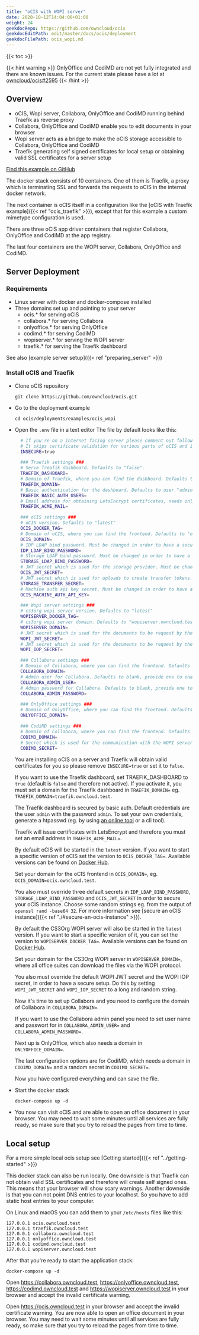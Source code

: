 ```yaml
---
title: "oCIS with WOPI server"
date: 2020-10-12T14:04:00+01:00
weight: 24
geekdocRepo: https://github.com/owncloud/ocis
geekdocEditPath: edit/master/docs/ocis/deployment
geekdocFilePath: ocis_wopi.md
---
```


{{< toc >}}

{{< hint warning >}}
OnlyOffice and CodiMD are not yet fully integrated and there are known issues. For the current state please have a lot at [owncloud/ocis#2595](https://github.com/owncloud/ocis/issues/2595)
{{< /hint >}}

## Overview

* oCIS, Wopi server, Collabora, OnlyOffice and CodiMD running behind Traefik as reverse proxy
* Collabora, OnlyOffice and CodiMD enable you to edit documents in your browser
* Wopi server acts as a bridge to make the oCIS storage accessible to Collabora, OnlyOffice and CodiMD
* Traefik generating self signed certificates for local setup or obtaining valid SSL certificates for a server setup

[Find this example on GitHub](https://github.com/owncloud/ocis/tree/master/deployments/examples/ocis_wopi)

The docker stack consists of 10 containers. One of them is Traefik, a proxy which is terminating SSL and forwards the requests to oCIS in the internal docker network.

The next container is oCIS itself in a configuration like the [oCIS with Traefik example]({{< ref "ocis_traefik" >}}), except that for this example a custom mimetype configuration is used.

There are three oCIS app driver containers that register Collabora, OnlyOffice and CodiMD at the app registry.

The last four containers are the WOPI server, Collabora, OnlyOffice and CodiMD.

## Server Deployment

### Requirements

* Linux server with docker and docker-compose installed
* Three domains set up and pointing to your server
  - ocis.* for serving oCIS
  - collabora.* for serving Collabora
  - onlyoffice.* for serving OnlyOffice
  - codimd.* for serving CodiMD
  - wopiserver.* for serving the WOPI server
  - traefik.* for serving the Traefik dashboard

See also [example server setup]({{< ref "preparing_server" >}})


### Install oCIS and Traefik

* Clone oCIS repository

  `git clone https://github.com/owncloud/ocis.git`

* Go to the deployment example

  `cd ocis/deployments/examples/ocis_wopi`

* Open the `.env` file in a text editor
  The file by default looks like this:
  ```bash
    # If you're on a internet facing server please comment out following line.
    # It skips certificate validation for various parts of oCIS and is needed if you use self signed certificates.
    INSECURE=true

    ### Traefik settings ###
    # Serve Treafik dashboard. Defaults to "false".
    TRAEFIK_DASHBOARD=
    # Domain of Traefik, where you can find the dashboard. Defaults to "traefik.owncloud.test"
    TRAEFIK_DOMAIN=
    # Basic authentication for the dashboard. Defaults to user "admin" and password "admin"
    TRAEFIK_BASIC_AUTH_USERS=
    # Email address for obtaining LetsEncrypt certificates, needs only be changed if this is a public facing server
    TRAEFIK_ACME_MAIL=

    ### oCIS settings ###
    # oCIS version. Defaults to "latest"
    OCIS_DOCKER_TAG=
    # Domain of oCIS, where you can find the frontend. Defaults to "ocis.owncloud.test"
    OCIS_DOMAIN=
    # IDP LDAP bind password. Must be changed in order to have a secure oCIS. Defaults to "idp".
    IDP_LDAP_BIND_PASSWORD=
    # Storage LDAP bind password. Must be changed in order to have a secure oCIS. Defaults to "reva".
    STORAGE_LDAP_BIND_PASSWORD=
    # JWT secret which is used for the storage provider. Must be changed in order to have a secure oCIS. Defaults to "Pive-Fumkiu4"
    OCIS_JWT_SECRET=
    # JWT secret which is used for uploads to create transfer tokens. Must be changed in order to have a secure oCIS. Defaults to "replace-me-with-a-transfer-secret"
    STORAGE_TRANSFER_SECRET=
    # Machine auth api key secret. Must be changed in order to have a secure oCIS. Defaults to "change-me-please"
    OCIS_MACHINE_AUTH_API_KEY=

    ### Wopi server settings ###
    # cs3org wopi server version. Defaults to "latest"
    WOPISERVER_DOCKER_TAG=
    # cs3org wopi server domain. Defaults to "wopiserver.owncloud.test"
    WOPISERVER_DOMAIN=
    # JWT secret which is used for the documents to be request by the Wopi client from the cs3org Wopi server. Must be change in order to have a secure Wopi server. Defaults to "LoremIpsum567"
    WOPI_JWT_SECRET=
    # JWT secret which is used for the documents to be request by the Wopi client from the cs3org Wopi server. Must be change in order to have a secure Wopi server. Defaults to "LoremIpsum123"
    WOPI_IOP_SECRET=

    ### Collabora settings ###
    # Domain of Collabora, where you can find the frontend. Defaults to "collabora.owncloud.test"
    COLLABORA_DOMAIN=
    # Admin user for Collabora. Defaults to blank, provide one to enable access
    COLLABORA_ADMIN_USER=
    # Admin password for Collabora. Defaults to blank, provide one to enable access
    COLLABORA_ADMIN_PASSWORD=

    ### OnlyOffice settings ###
    # Domain of OnlyOffice, where you can find the frontend. Defaults to "onlyoffice.owncloud.test"
    ONLYOFFICE_DOMAIN=

    ### CodiMD settings ###
    # Domain of Collabora, where you can find the frontend. Defaults to "codimd.owncloud.test"
    CODIMD_DOMAIN=
    # Secret which is used for the communication with the WOPI server. Must be changed in order to have a secure CodiMD. Defaults to "LoremIpsum456"
    CODIMD_SECRET=
  ```

  You are installing oCIS on a server and Traefik will obtain valid certificates for you so please remove `INSECURE=true` or set it to `false`.

  If you want to use the Traefik dashboard, set TRAEFIK_DASHBOARD to `true` (default is `false` and therefore not active). If you activate it, you must set a domain for the Traefik dashboard in `TRAEFIK_DOMAIN=` eg. `TRAEFIK_DOMAIN=traefik.owncloud.test`.

  The Traefik dashboard is secured by basic auth. Default credentials are the user `admin` with the password `admin`. To set your own credentials, generate a htpasswd (eg. by using [an online tool](https://htpasswdgenerator.de/) or a cli tool).

  Traefik will issue certificates with LetsEncrypt and therefore you must set an email address in `TRAEFIK_ACME_MAIL=`.

  By default oCIS will be started in the `latest` version. If you want to start a specific version of oCIS set the version to `OCIS_DOCKER_TAG=`. Available versions can be found on [Docker Hub](https://hub.docker.com/r/owncloud/ocis/tags?page=1&ordering=last_updated).

  Set your domain for the oCIS frontend in `OCIS_DOMAIN=`, eg. `OCIS_DOMAIN=ocis.owncloud.test`.

  You also must override three default secrets in `IDP_LDAP_BIND_PASSWORD`, `STORAGE_LDAP_BIND_PASSWORD` and `OCIS_JWT_SECRET` in order to secure your oCIS instance. Choose some random strings eg. from the output of `openssl rand -base64 32`. For more information see [secure an oCIS instance]({{< ref "./#secure-an-ocis-instance" >}}).

  By default the CS3Org WOPI server will also be started in the `latest` version. If you want to start a specific version of it, you can set the version to `WOPISERVER_DOCKER_TAG=`. Available versions can be found on [Docker Hub](https://hub.docker.com/r/cs3org/wopiserver/tags?page=1&ordering=last_updated).

  Set your domain for the CS3Org WOPI server in `WOPISERVER_DOMAIN=`, where all office suites can download the files via the WOPI protocol.

  You also must override the default WOPI JWT secret and the WOPI IOP secret, in order to have a secure setup. Do this by setting `WOPI_JWT_SECRET` and `WOPI_IOP_SECRET` to a long and random string.

  Now it's time to set up Collabora and you need to configure the domain of Collabora in `COLLABORA_DOMAIN=`.

  If you want to use the Collabora admin panel you need to set user name and passwort for in `COLLABORA_ADMIN_USER=` and `COLLABORA_ADMIN_PASSWORD=`.

  Next up is OnlyOffice, which also needs a domain in `ONLYOFFICE_DOMAIN=`.

  The last configuration options are for CodiMD, which needs a domain in `CODIMD_DOMAIN=` and a random secret in `CODIMD_SECRET=`.

  Now you have configured everything and can save the file.

* Start the docker stack

  `docker-compose up -d`

* You now can visit oCIS and are able to open an office document in your browser. You may need to wait some minutes until all services are fully ready, so make sure that you try to reload the pages from time to time.

## Local setup
For a more simple local ocis setup see [Getting started]({{< ref "../getting-started" >}})

This docker stack can also be run locally. One downside is that Traefik can not obtain valid SSL certificates and therefore will create self signed ones. This means that your browser will show scary warnings. Another downside is that you can not point DNS entries to your localhost. So you have to add static host entries to your computer.

On Linux and macOS you can add them to your `/etc/hosts` files like this:
```
127.0.0.1 ocis.owncloud.test
127.0.0.1 traefik.owncloud.test
127.0.0.1 collabora.owncloud.test
127.0.0.1 onlyoffice.owncloud.test
127.0.0.1 codimd.owncloud.test
127.0.0.1 wopiserver.owncloud.test
```

After that you're ready to start the application stack:

`docker-compose up -d`

Open https://collabora.owncloud.test, https://onlyoffice.owncloud.test, https://codimd.owncloud.test and https://wopiserver.owncloud.test  in your browser and accept the invalid certificate warning.

Open https://ocis.owncloud.test in your browser and accept the invalid certificate warning. You are now able to open an office document in your browser. You may need to wait some minutes until all services are fully ready, so make sure that you try to reload the pages from time to time.
